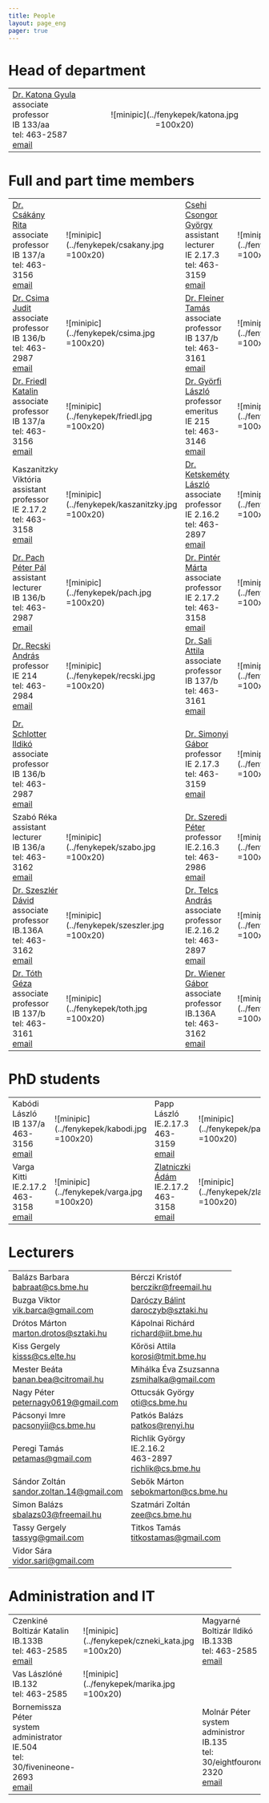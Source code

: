 ```yaml
---
title: People
layout: page_eng 
pager: true 
---
```


Head of department
=============

|               |               |
| ------------- |:-------------:| 
|[Dr. Katona Gyula](http://www.cs.bme.hu/~kiskat/enghomepage.html)<br> associate professor<br>IB 133/aa <br> tel: 463-2587<br>[email](mailto:kiskat@cs.bme.hu)  |  ![minipic](../fenykepek/katona.jpg =100x20)| 


Full and part time members
==========================

|               |               |               |               | 
| ------------- |---------------| ------------- |---------------|
|[Dr. Csákány Rita](http://www.cs.bme.hu/~csakany/indexen)	<br> associate professor		<br>IB 137/a 	<br> tel: 463-3156<br>[email](mailto:csakany@cs.bme.hu)	|![minipic](../fenykepek/csakany.jpg =100x20)| [Csehi Csongor György](http://www.cs.bme.hu/~cscsgy/indexeng)	<br> assistant lecturer <br>IE 2.17.3 	<br> tel: 463-3159<br>[email](mailto:cscsgy@cs.bme.hu)	|![minipic](../fenykepek/csehi.jpg =100x20)| 
|[Dr. Csima Judit](http://www.cs.bme.hu/~csima/indexen.html)		<br> associate professor		<br>IB 136/b 	<br> tel: 463-2987<br>[email](mailto:csima@cs.bme.hu)  	|![minipic](../fenykepek/csima.jpg =100x20)  | [Dr. Fleiner Tamás](http://www.cs.bme.hu/~fleiner/indexeng.html)		<br> associate professor 	<br>IB 137/b 	<br> tel: 463-3161<br>[email](mailto:fleiner@cs.bme.hu)	|![minipic](../fenykepek/fleiner.jpg =100x20)| 
|[Dr. Friedl Katalin](http://www.cs.bme.hu/~friedl/indexen.html)	<br> associate professor		<br>IB 137/a 	<br> tel: 463-3156<br>[email](mailto:friedl@cs.bme.hu) 	|![minipic](../fenykepek/friedl.jpg =100x20)| [Dr. Györfi László](http://www.cs.bme.hu/~gyorfi/indexen.html)		<br> professor emeritus <br>IE 215 		<br> tel: 463-3146<br>[email](mailto:gyorfi@cs.bme.hu)	| ![minipic](../fenykepek/gyorfi.jpg =100x20) |		
|Kaszanitzky Viktória  											<br> assistant professor <br>IE 2.17.2 	<br> tel: 463-3158<br>[email](mailto:kaszanitzky@cs.bme.hu) |![minipic](../fenykepek/kaszanitzky.jpg =100x20)| [Dr. Ketskeméty László](http://www.cs.bme.hu/~kela/indeng.html)<br> associate professor		<br>IE 2.16.2 	<br> tel: 463-2897<br>[email](mailto:kela@cs.bme.hu)  	|![minipic](../fenykepek/ketskemety.jpg =100x20)| 
|[Dr. Pach Péter Pál ](http://www.cs.bme.hu/~ppp/indexen.html)		<br> assistant lecturer <br>IB 136/b 	<br> tel: 463-2987<br>[email](mailto:ppp@cs.bme.hu)		| ![minipic](../fenykepek/pach.jpg =100x20)| [Dr. Pintér Márta](http://www.cs.bme.hu/~marti/indexen)	<br> associate professor		<br>IE 2.17.2 	<br> tel: 463-3158<br>[email](mailto:marti@cs.bme.hu) 	|![minipic](../fenykepek/pinter.jpg =100x20)							|				
| [Dr. Recski András](http://www.cs.bme.hu/~recski)		<br> professor	<br>IE 214 		<br> tel: 463-2984<br>[email](mailto:recski@cs.bme.hu)	|![minipic](../fenykepek/recski.jpg =100x20)| [Dr. Sali Attila](http://www.cs.bme.hu/~sali)		<br> associate professor		<br>IB 137/b	<br> tel: 463-3161<br>[email](mailto:sali@renyi.hu)   	|![minipic](../fenykepek/sali.jpg =100x20)	| 
| [Dr. Schlotter Ildikó](http://www.cs.bme.hu/~ildi)		<br> associate professor	<br>IB 136/b 	<br> tel: 463-2987<br>[email](mailto:ildi@cs.bme.hu)	| 									   |[Dr. Simonyi Gábor](http://www.cs.bme.hu/~simonyi)	<br> professor			<br>IE 2.17.3	<br> tel: 463-3159<br>[email](mailto:simonyi@renyi.hu)  |![minipic](../fenykepek/simonyi.jpg =100x20)| 
|Szabó Réka 											<br> assistant lecturer <br>IB 136/a 	<br> tel: 463-3162<br>[email](mailto:szabo@cs.bme.hu)	|	 ![minipic](../fenykepek/szabo.jpg =100x20)						   | [Dr. Szeredi Péter](http://www.cs.bme.hu/~szeredi/english/index.html)	<br>  professor	<br>IE.2.16.3	<br> tel: 463-2986<br>[email](mailto:szeredi@cs.bme.hu) |	![minipic](../fenykepek/szeredi.jpg =100x20)| 
|[Dr. Szeszlér Dávid](http://www.cs.bme.hu/~szeszler/index_eng.html) 	<br> associate professor	<br>IB.136A		<br> tel: 463-3162<br>[email](mailto:szeszler@cs.bme.hu)|![minipic](../fenykepek/szeszler.jpg =100x20)| [Dr. Telcs András](http://www.cs.bme.hu/~telcs)	<br> associate professor		<br>IE.2.16.2	<br> tel: 463-2897<br>[email](mailto:telcs@cs.bme.hu)  	|![minipic](../fenykepek/telcs.jpg =100x20)  | 
|[Dr. Tóth Géza](http://www.cs.bme.hu/~geza/english.html)			<br> associate professor	<br>IB 137/b	<br> tel: 463-3161<br>[email](mailto:geza@renyi.hu)		|![minipic](../fenykepek/toth.jpg =100x20)|[Dr. Wiener Gábor](http://www.cs.bme.hu/~wiener/indexeng.html)	<br> associate professor		<br>IB.136A		<br> tel: 463-3162<br>[email](mailto:wiener@cs.bme.hu) 	|![minipic](../fenykepek/wiener.jpg =100x20) |


PhD students
==============

|               |               |               |               |
| ------------- |---------------| ------------- |---------------| 
|Kabódi László  <br> IB 137/a  <br> 463-3156 <br> [email](mailto:kabodil@gmail.com) | ![minipic](../fenykepek/kabodi.jpg =100x20) | Papp László	<br> IE.2.17.3 <br>	463-3159 <br> [email](mailto:lazsa@gmail.com)	| ![minipic](../fenykepek/papp.jpg =100x20)| 
|Varga Kitti 	<br> IE.2.17.2 <br>	463-3158 <br> [email](mailto:vkitti@cs.bme.hu)	| ![minipic](../fenykepek/varga.jpg =100x20)  | [Zlatniczki Ádám](http://cs.bme.hu/~adam.zlatniczki/index.php?page=home&lang=en)  <br> IE.2.17.2 <br>	463-3158 <br>[email](mailto:adam.zlatniczki@cs.bme.hu)	| ![minipic](../fenykepek/zlatniczki.jpg =100x20)| | |

Lecturers
==================

|               |               |
| ------------- |---------------| 
| Balázs Barbara	 	 	<br> babraat@cs.bme.hu | Bérczi Kristóf	 	 	 	<br> berczikr@freemail.hu |
| Buzga Viktor	 	 	 	<br> vik.barca@gmail.com |  [Daróczy Bálint](http://www.cs.bme.hu/~daroczyb)	 	 	 	<br> daroczyb@sztaki.hu |
| Drótos Márton	 	 	 	<br>marton.drotos@sztaki.hu | Kápolnai Richárd	 	 	<br> richard@iit.bme.hu | 
| Kiss Gergely	 	 	 	    <br> kisss@cs.elte.hu | Kőrösi Attila	 	 	 	<br> korosi@tmit.bme.hu | 
| Mester Beáta	 	 	 	    <br>  banan.bea@citromail.hu | Mihálka Éva Zsuzsanna	 	<br> zsmihalka@gmail.com | 
| Nagy Péter	 	 	 	    <br> peternagy0619@gmail.com | Ottucsák György	        <br> oti@cs.bme.hu | 
| Pácsonyi Imre	 	 	 	    <br> pacsonyii@cs.bme.hu |  Patkós Balázs	 	 	 	<br> patkos@renyi.hu | 
| Peregi Tamás	 	 	 	    <br> petamas@gmail.com | Richlik György	 		<br> IE.2.16.2	<br> 463-2897	<br> richlik@cs.bme.hu |  
| Sándor Zoltán	 	 	 	<br> sandor.zoltan.14@gmail.com | Sebők Márton	 	 	 	<br> sebokmarton@cs.bme.hu | 
| Simon Balázs	 	 	 	<br> sbalazs03@freemail.hu |  Szatmári Zoltán	  	 	<br> zee@cs.bme.hu | 
| Tassy Gergely	 	 	 	<br> tassyg@gmail.com | Titkos Tamás	 	 	 	<br> titkostamas@gmail.com | 
| Vidor Sára	 	 	 	<br> vidor.sari@gmail.com |

Administration and IT
==============================

|               |               |                |               |
| ------------- |---------------|  ------------- |---------------| 
|Czenkiné Boltizár Katalin	 	<br> IB.133B <br>	tel: 463-2585	<br> [email](mailto:czenki@cs.bme.hu) |![minipic](../fenykepek/czneki_kata.jpg =100x20)| Magyarné Boltizár Ildikó	 	<br> IB.133B <br>	tel: 463-2585	<br> [email](mailto:boltizar@cs.bme.hu) | ![minipic](../fenykepek/boltizar.jpg =100x20)|
|Vas Lászlóné	 	<br> IB.132 <br>	tel: 463-2585 | ![minipic](../fenykepek/marika.jpg =100x20) | | |
|Bornemissza Péter	 	<br> system administrator <br> IE.504 <br>	tel: 30/fivenineone-2693	<br> [email](mailto:bornemissza.peter@cs.bme.hu) | |Molnár Péter	 	<br> system administror<br> IB.135  <br>	tel: 30/eightfourone-2320	<br> [email](mailto:mpeter@cs.bme.hu) | |
